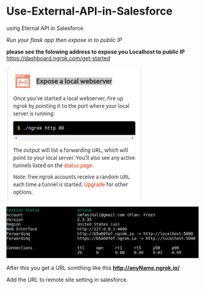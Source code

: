 # Use-External-API-in-Salesforce
using Eternal API in Salesforce 

*Run your flask app then expose in to public IP*

**please see the folowing address to expose you Localhost to public IP**
https://dashboard.ngrok.com/get-started


![Image description](https://github.com/smfasihaly/Use-External-API-in-Salesforce/blob/master/Screenshot%20from%202020-01-24%2020-15-11.png?raw=true)






![Image description](https://github.com/smfasihaly/Use-External-API-in-Salesforce/blob/master/terminal.png?raw=true)


After this you get a URL somthing like this **http://anyName.ngrok.io/** 


Add the URL to remote site setting in salesforce.
